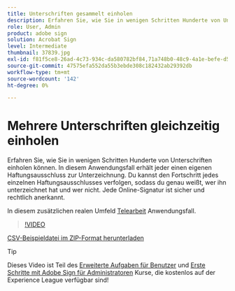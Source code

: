 ```yaml
---
title: Unterschriften gesammelt einholen
description: Erfahren Sie, wie Sie in wenigen Schritten Hunderte von Unterschriften gleichzeitig für jedes Dokument einholen können
role: User, Admin
product: adobe sign
solution: Acrobat Sign
level: Intermediate
thumbnail: 37839.jpg
exl-id: f81f5ce8-26ad-4c73-934c-da580782bf84,71a748b0-48c9-4a1e-befe-d5f311d6c05e
source-git-commit: 47575efa552da55b3ebde308c182432ab29392db
workflow-type: tm+mt
source-wordcount: '142'
ht-degree: 0%

---
```


# Mehrere Unterschriften gleichzeitig einholen

Erfahren Sie, wie Sie in wenigen Schritten Hunderte von Unterschriften einholen können. In diesem Anwendungsfall erhält jeder einen eigenen Haftungsausschluss zur Unterzeichnung. Du kannst den Fortschritt jedes einzelnen Haftungsausschlusses verfolgen, sodass du genau weißt, wer ihn unterzeichnet hat und wer nicht. Jede Online-Signatur ist sicher und rechtlich anerkannt.

In diesem zusätzlichen realen Umfeld [Telearbeit](https://experienceleague.adobe.com/docs/document-cloud-learn/sign-learning-hub/expand/recipes/gov/usecasegovtelework.html?lang=en) Anwendungsfall.

>[!VIDEO](https://video.tv.adobe.com/v/37839?hidetitle=true)

[CSV-Beispieldatei im ZIP-Format herunterladen](../assets/megasign_merge_sample.zip)

>[!TIP]
>
>Dieses Video ist Teil des [Erweiterte Aufgaben für Benutzer](https://experienceleague.adobe.com/?recommended=Sign-U-1-2020.3) und [Erste Schritte mit Adobe Sign für Administratoren](https://experienceleague.adobe.com/?recommended=Sign-A-1-2020.2) Kurse, die kostenlos auf der Experience League verfügbar sind!
